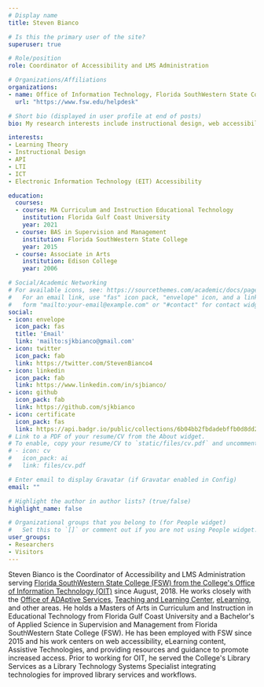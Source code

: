 ```yaml
---
# Display name
title: Steven Bianco

# Is this the primary user of the site?
superuser: true

# Role/position
role: Coordinator of Accessibility and LMS Administration

# Organizations/Affiliations
organizations:
- name: Office of Information Technology, Florida SouthWestern State College
  url: "https://www.fsw.edu/helpdesk"

# Short bio (displayed in user profile at end of posts)
bio: My research interests include instructional design, web accessibility, computer programming, and education.

interests:
- Learning Theory
- Instructional Design
- API
- LTI
- ICT
- Electronic Information Technology (EIT) Accessibility

education:
  courses:
  - course: MA Curriculum and Instruction Educational Technology
    institution: Florida Gulf Coast University
    year: 2021
  - course: BAS in Supervision and Management
    institution: Florida SouthWestern State College
    year: 2015
  - course: Associate in Arts
    institution: Edison College
    year: 2006

# Social/Academic Networking
# For available icons, see: https://sourcethemes.com/academic/docs/page-builder/#icons
#   For an email link, use "fas" icon pack, "envelope" icon, and a link in the
#   form "mailto:your-email@example.com" or "#contact" for contact widget.
social:
- icon: envelope
  icon_pack: fas
  title: 'Email'
  link: 'mailto:sjkbianco@gmail.com'
- icon: twitter
  icon_pack: fab
  link: https://twitter.com/StevenBianco4
- icon: linkedin
  icon_pack: fab
  link: https://www.linkedin.com/in/sjbianco/
- icon: github
  icon_pack: fab
  link: https://github.com/sjkbianco
- icon: certificate
  icon_pack: fas
  link: https://api.badgr.io/public/collections/6b04bb2fbdadebffb0d8dd203a56b0b9
# Link to a PDF of your resume/CV from the About widget.
# To enable, copy your resume/CV to `static/files/cv.pdf` and uncomment the lines below.
# - icon: cv
#   icon_pack: ai
#   link: files/cv.pdf

# Enter email to display Gravatar (if Gravatar enabled in Config)
email: ""

# Highlight the author in author lists? (true/false)
highlight_name: false

# Organizational groups that you belong to (for People widget)
#   Set this to `[]` or comment out if you are not using People widget.
user_groups:
- Researchers
- Visitors
---
```


Steven Bianco is the Coordinator of Accessibility and LMS Administration serving [Florida SouthWestern State College (FSW) from the College's Office of Information Technology (OIT)](https://www.fsw.edu/oit) since August, 2018. He works closely with the [Office of ADAptive Services](https://www.fsw.edu/adaptiveservices), [Teaching and Learning Center](https://www.fsw.edu/tlc), [eLearning](https://www.fsw.edu/online), and other areas. He holds a Masters of Arts in Curriculum and Instruction in Educational Technology from Florida Gulf Coast University and a Bachelor's of Applied Science in Supervision and Management from Florida SouthWestern State College (FSW). He has been employed with FSW since 2015 and his work centers on web accessibility, eLearning content, Assistive Technologies, and providing resources and guidance to promote increased access. Prior to working for OIT, he served the College's Library Services as a Library Technology Systems Specialist integrating technologies for improved library services and workflows.
